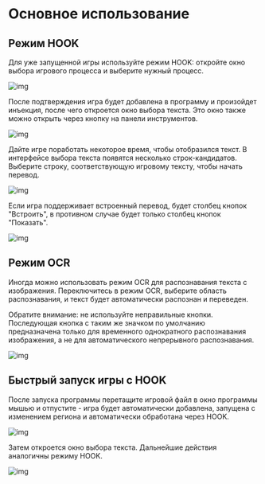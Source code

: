 # Основное использование

## Режим HOOK

Для уже запущенной игры используйте режим HOOK: откройте окно выбора игрового процесса и выберите нужный процесс.

![img](https://image.lunatranslator.org/zh/basicuse/hook.png)

После подтверждения игра будет добавлена в программу и произойдет инъекция, после чего откроется окно выбора текста. Это окно также можно открыть через кнопку на панели инструментов.

![img](https://image.lunatranslator.org/zh/basicuse/select.png)

Дайте игре поработать некоторое время, чтобы отобразился текст. В интерфейсе выбора текста появятся несколько строк-кандидатов. Выберите строку, соответствующую игровому тексту, чтобы начать перевод.

![img](https://image.lunatranslator.org/zh/basicuse/show.png)

Если игра поддерживает встроенный перевод, будет столбец кнопок "Встроить", в противном случае будет только столбец кнопок "Показать".

![img](https://image.lunatranslator.org/zh/basicuse/embed.png)

## Режим OCR

Иногда можно использовать режим OCR для распознавания текста с изображения. Переключитесь в режим OCR, выберите область распознавания, и текст будет автоматически распознан и переведен.

Обратите внимание: не используйте неправильные кнопки. Последующая кнопка с таким же значком по умолчанию предназначена только для временного однократного распознавания изображения, а не для автоматического непрерывного распознавания.

![img](https://image.lunatranslator.org/zh/basicuse/ocr.png)

## Быстрый запуск игры с HOOK

После запуска программы перетащите игровой файл в окно программы мышью и отпустите - игра будет автоматически добавлена, запущена с изменением региона и автоматически обработана через HOOK.

![img](https://image.lunatranslator.org/zh/basicuse/load.png)

Затем откроется окно выбора текста. Дальнейшие действия аналогичны режиму HOOK.

![img](https://image.lunatranslator.org/zh/basicuse/loaded.png)